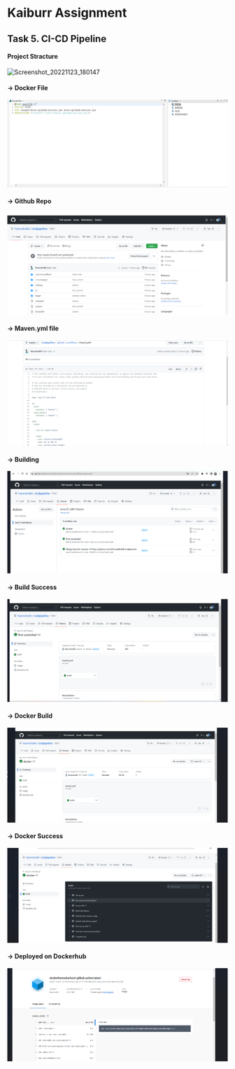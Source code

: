 # Kaiburr Assignment


## Task 5. CI-CD Pipeline

#### Project Stracture

![Screenshot_20221123_180147](https://user-images.githubusercontent.com/82948471/203548363-0e30c304-abee-4c7f-b2f1-c34ead030441.png)

#### -> Docker File

![](https://raw.githubusercontent.com/Harendra84/assignment-kaiburr/main/screenshots/cicdpipeline/Dokerfile.png)

#### -> Github Repo

![](https://raw.githubusercontent.com/Harendra84/assignment-kaiburr/main/screenshots/cicdpipeline/repo.png)

#### -> Maven.yml file

![](https://raw.githubusercontent.com/Harendra84/assignment-kaiburr/main/screenshots/cicdpipeline/maven.yml.png)

#### -> Building

![](https://raw.githubusercontent.com/Harendra84/assignment-kaiburr/main/screenshots/cicdpipeline/build-cicdpipeline.png)

#### -> Build Success

![](https://raw.githubusercontent.com/Harendra84/assignment-kaiburr/main/screenshots/cicdpipeline/success.png)

#### -> Docker Build
![](https://raw.githubusercontent.com/Harendra84/assignment-kaiburr/main/screenshots/cicdpipeline/docker-build.png)

#### -> Docker Success

![](https://raw.githubusercontent.com/Harendra84/assignment-kaiburr/main/screenshots/cicdpipeline/docker-succes.png)

#### -> Deployed on Dockerhub

![](https://raw.githubusercontent.com/Harendra84/assignment-kaiburr/main/screenshots/cicdpipeline/docker-hubs.png)
